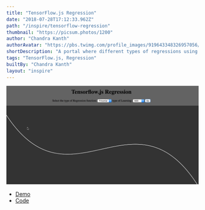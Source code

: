 ```yaml
---
title: "TensorFlow.js Regression"
date: "2018-07-28T17:12:33.962Z"
path: "/inspire/tensorflow-regression"
thumbnail: "https://picsum.photos/1200"
author: "Chandra Kanth"
authorAvatar: "https://pbs.twimg.com/profile_images/919643348326957056/-4jeafUw_400x400.jpg"
shortDescription: "A portal where different types of regressions using TensorFlow.js can be played with"
tags: "TensorFlow.js, Regression"
builtBy: "Chandra Kanth"
layout: "inspire"
---
```


![Animation](./img/tensorflowjsregression.gif)

- [Demo](https://ck090.github.io/tensorflowregression/)
- [Code](https://github.com/ck090/tensorflowregression)